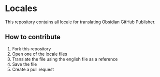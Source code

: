 # Locales

This repository contains all locale for translating Obsidian GitHub Publisher.

## How to contribute

1. Fork this repository
2. Open one of the locale files 
3. Translate the file using the english file as a reference
4. Save the file
5. Create a pull request

